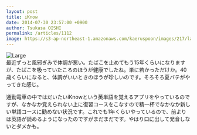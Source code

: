 ```yaml
---
layout: post
title: iKnow
date: 2014-07-30 23:57:00 +0900
author: Tsukasa OISHI
permalink: /articles/1112
image: https://s3-ap-northeast-1.amazonaws.com/kaeruspoon/images/217/large.JPG?1406737359
---
```



![Large](https://s3-ap-northeast-1.amazonaws.com/kaeruspoon/images/217/large.JPG?1406737359)  
最近ずっと風邪ぎみで体調が悪い。たばこを止めてもう15年くらいになりますが、たばこを吸っていたころのほうが健康でしたね。単に若かっただけか。40歳くらいになると、体調がいいときのほうが珍しいのです。そろそろ夏バテがやってきた感じ。  

通勤電車の中ではだいたいiKnowという英単語を覚えるアプリをやっているのですが、なかなか覚えられない上に復習コースをこなすので精一杯でなかなか新しい単語コースに勧めない状況です。これでも1年くらいやっているので、前よりは英語が読めるようになったのですがまだまだです。やはり口に出して発音しないとダメかも。  
